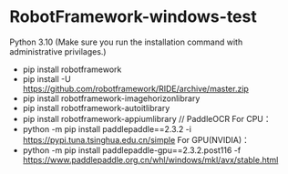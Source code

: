 # RobotFramework-windows-test
Python 3.10 (Make sure you run the installation command with administrative privilages.)


- pip install robotframework
- pip install -U https://github.com/robotframework/RIDE/archive/master.zip
- pip install robotframework-imagehorizonlibrary
- pip install robotframework-autoitlibrary
- pip install robotframework-appiumlibrary
// PaddleOCR
For CPU：
- python -m pip install paddlepaddle==2.3.2 -i https://pypi.tuna.tsinghua.edu.cn/simple
For GPU(NVIDIA)：
- python -m pip install paddlepaddle-gpu==2.3.2.post116 -f https://www.paddlepaddle.org.cn/whl/windows/mkl/avx/stable.html
